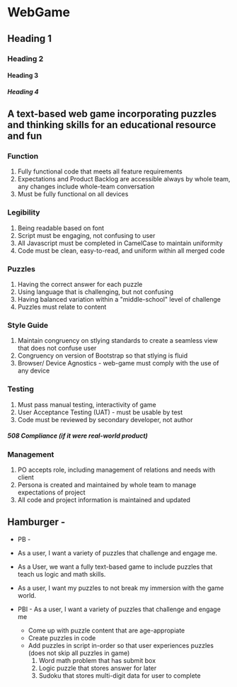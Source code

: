 # WebGame
## Heading 1
### Heading 2
#### Heading 3
##### Heading 4

## A text-based web game incorporating puzzles and thinking skills for an educational resource and fun

### Function
1. Fully functional code that meets all feature requirements
2. Expectations and Product Backlog are accessible always by whole team, any changes include whole-team conversation
3. Must be fully functional on all devices
### Legibility 
1. Being readable based on font
2. Script must be engaging, not confusing to user
3. All Javascript must be completed in CamelCase to maintain uniformity
4. Code must be clean, easy-to-read, and uniform within all merged code
### Puzzles 
1. Having the correct answer for each puzzle
2. Using language that is challenging, but not confusing
3. Having balanced variation within a "middle-school" level of challenge
4. Puzzles must relate to content
### Style Guide
1. Maintain congruency on stlying standards to create a seamless view that does not confuse user
2. Congruency on version of Bootstrap so that stlying is fluid
3. Browser/ Device Agnostics - web-game must comply with the use of any device
### Testing
1. Must pass manual testing, interactivity of game 
2. User Acceptance Testing (UAT) - must be usable by test
3. Code must be reviewed by secondary developer, not author
##### 508 Compliance (if it were real-world product)
### Management 
1. PO accepts role, including management of relations and needs with client
2. Persona is created and maintained by whole team to manage expectations of project
3. All code and project information is maintained and updated


## Hamburger - 
- PB -
- As a user, I want a variety of puzzles that challenge and engage me.
- As a User, we want a fully text-based game to include puzzles that teach us logic and math skills.
- As a user, I want my puzzles to not break my immersion with the game world.
    
- PBI - As a user, I want a variety of puzzles that challenge and engage me
    - Come up with puzzle content that are age-appropiate 
    - Create puzzles in code
    - Add puzzles in script in-order so that user experiences puzzles (does not skip all puzzles in game)
        1. Word math problem that has submit box
        2. Logic puzzle that stores answer for later
        3. Sudoku that stores multi-digit data for user to complete
